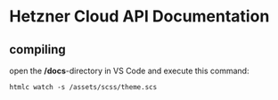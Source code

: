 # Hetzner Cloud API Documentation

## compiling

open the **/docs**-directory in VS Code and execute this command: 

```
htmlc watch -s /assets/scss/theme.scs
```
